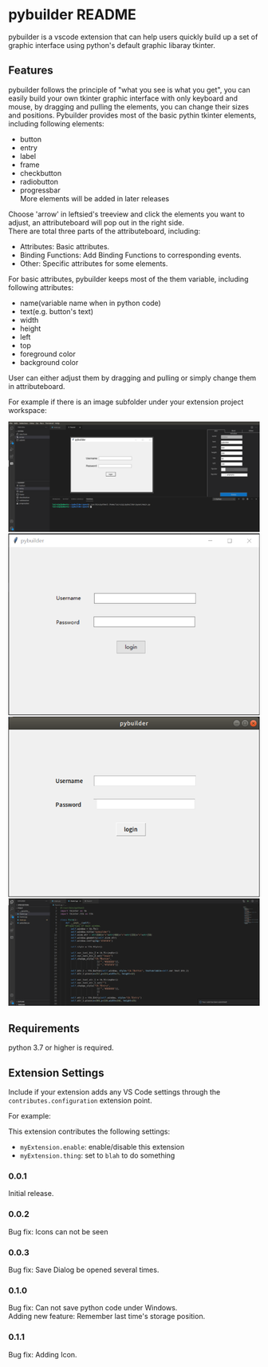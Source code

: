 # pybuilder README

pybuilder is a vscode extension that can help users quickly build up a set of graphic interface using python's default graphic libaray tkinter.

## Features

pybuilder follows the principle of "what you see is what you get", you can easily build your own tkinter graphic interface with only keyboard and mouse, by dragging and pulling the elements, you can change their sizes and positions.
Pybuilder provides most of the basic pythin tkinter elements, including following elements:
* button
* entry
* label
* frame
* checkbutton
* radiobutton
* progressbar  
More elements will be added in later releases  


Choose 'arrow' in leftsied's treeview and click the elements you want to adjust, an attributeboard will pop out in the right side.  
There are total three parts of the attributeboard, including:   
* Attributes: Basic attributes.
* Binding Functions: Add Binding Functions to corresponding events.
* Other: Specific attributes for some elements. 


For basic attributes, pybuilder keeps most of the them variable, including following attributes:
* name(variable name when in python code)
* text(e.g. button's text)
* width
* height
* left
* top
* foreground color
* background color  

User can either adjust them by dragging and pulling or simply change them in attributeboard. 

For example if there is an image subfolder under your extension project workspace:  

![Development Interface](src/static/images/dev_int.png)  
![Python tkinter graphic interface under Windows](src/static/images/windows_int.png)  
![Python tkinter graphic interface under Linux](src/static/images/linux_int.png)  
![Python codes generated by pybuilder](src/static/images/code.png)  


## Requirements

python 3.7 or higher is required. 

## Extension Settings

Include if your extension adds any VS Code settings through the `contributes.configuration` extension point.

For example:

This extension contributes the following settings:

* `myExtension.enable`: enable/disable this extension
* `myExtension.thing`: set to `blah` to do something


### 0.0.1

Initial release.

### 0.0.2

Bug fix: Icons can not be seen

### 0.0.3

Bug fix: Save Dialog be opened several times.

### 0.1.0

Bug fix: Can not save python code under Windows.  
Adding new feature: Remember last time's storage position.

### 0.1.1
Bug fix: Adding Icon.  

